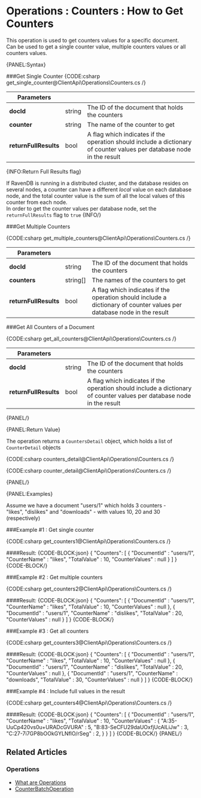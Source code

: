 ﻿# Operations : Counters : How to Get Counters

This operation is used to get counters values for a specific document.  
Can be used to get a single counter value, multiple counters values or all counters values.

{PANEL:Syntax}

###Get Single Counter
{CODE:csharp get_single_counter@ClientApi\Operations\Counters.cs /}

| Parameters | | |
| ------------- | ------------- | ----- |
| **docId** | string | The ID of the document that holds the counters |
| **counter** | string | The name of the counter to get |
| **returnFullResults** | bool | A flag which indicates if the operation should include a dictionary of counter values per database node in the result  |

{INFO:Return Full Results flag}

If RavenDB is running in a distributed cluster, and the database resides on several nodes,
a counter can have a different *local* value on each database node, and the total counter value is the
sum of all the local values of this counter from each node.  
In order to get the counter values per database node, set the `returnFullResults` flag to `true`
{INFO/}


###Get Multiple Counters 

{CODE:csharp get_multiple_counters@ClientApi\Operations\Counters.cs /}

| Parameters | | |
| ------------- | ------------- | ----- |
| **docId** | string | The ID of the document that holds the counters |
| **counters** | string[] | The names of the counters to get |
| **returnFullResults** | bool | A flag which indicates if the operation should include a dictionary of counter values per database node in the result  |


###Get All Counters of a Document 

{CODE:csharp get_all_counters@ClientApi\Operations\Counters.cs /}

| Parameters | | |
| ------------- | ------------- | ----- |
| **docId** | string | The ID of the document that holds the counters |
| **returnFullResults** | bool | A flag which indicates if the operation should include a dictionary of counter values per database node in the result  |
{PANEL/}


{PANEL:Return Value}

The operation returns a `CountersDetail` object, which holds a list of `CounterDetail` objects

{CODE:csharp counters_detail@ClientApi\Operations\Counters.cs /}

{CODE:csharp counter_detail@ClientApi\Operations\Counters.cs /}

{PANEL/}

{PANEL:Examples}

Assume we have a document "users/1" which holds 3 counters -  
"likes", "dislikes" and "downloads" -  with values 10, 20 and 30 (respectively)

###Example #1 : Get single counter

{CODE:csharp get_counters1@ClientApi\Operations\Counters.cs /}

####Result:
{CODE-BLOCK:json}
{
	"Counters": 
    [
		{
			"DocumentId" : "users/1",
			"CounterName" : "likes",
			"TotalValue" : 10,
			"CounterValues" : null
		}
	]
}
{CODE-BLOCK/}

###Example #2 : Get multiple counters 

{CODE:csharp get_counters2@ClientApi\Operations\Counters.cs /}

####Result:
{CODE-BLOCK:json}
{
	"Counters": 
    [
		{
			"DocumentId" : "users/1",
			"CounterName" : "likes",
			"TotalValue" : 10,
			"CounterValues" : null
		},
        {
			"DocumentId" : "users/1",
			"CounterName" : "dislikes",
			"TotalValue" : 20,
			"CounterValues" : null
		}
	]
}
{CODE-BLOCK/}

###Example #3 : Get all counters 

{CODE:csharp get_counters3@ClientApi\Operations\Counters.cs /}

####Result:
{CODE-BLOCK:json}
{
	"Counters": 
    [
		{
			"DocumentId" : "users/1",
			"CounterName" : "likes",
			"TotalValue" : 10,
			"CounterValues" : null
		},
        {
			"DocumentId" : "users/1",
			"CounterName" : "dislikes",
			"TotalValue" : 20,
			"CounterValues" : null
		},
        {
			"DocumentId" : "users/1",
			"CounterName" : "downloads",
			"TotalValue" : 30,
			"CounterValues" : null
		}
	]
}
{CODE-BLOCK/}

###Example #4 : Include full values in the result

{CODE:csharp get_counters4@ClientApi\Operations\Counters.cs /}

####Result:
{CODE-BLOCK:json}
{
	"Counters": 
    [
		{
			"DocumentId" : "users/1",
			"CounterName" : "likes",
			"TotalValue" : 10,
			"CounterValues" : 
            {
                "A:35-UuCp420vs0u+URADcGVURA" : 5,
                "B:83-SeCFU29daUOxfjUcAlLiJw" : 3,
                "C:27-7i7GP8bOOkGYLNflO/rSeg" : 2,
            }
		}
	]
}
{CODE-BLOCK/}
{PANEL/}

## Related Articles

### Operations

- [What are Operations](../../../client-api/operations/what-are-operations)
- [CounterBatchOperation](../../../client-api/operations/counters/counter-batch)
